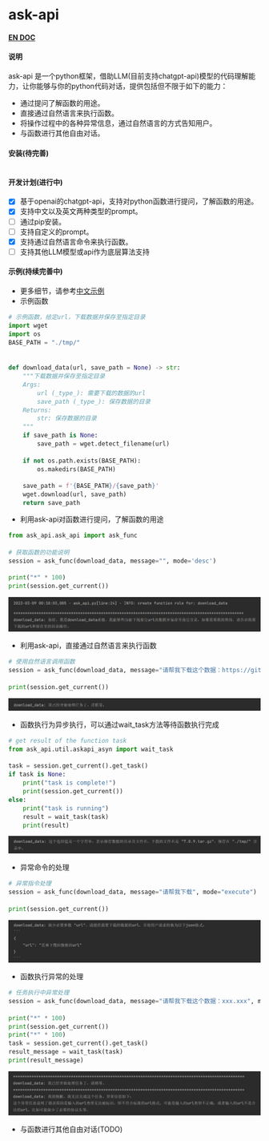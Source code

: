 # ask-api
#### [EN DOC](./README.en.md)

#### 说明
ask-api 是一个python框架，借助LLM(目前支持chatgpt-api)模型的代码理解能力，让你能够与你的python代码对话，提供包括但不限于如下的能力： 
- 通过提问了解函数的用途。
- 直接通过自然语言来执行函数。
- 将操作过程中的各种异常信息，通过自然语言的方式告知用户。
- 与函数进行其他自由对话。

#### 安装(待完善)
```shell
```

#### 开发计划(进行中)

- [x] 基于openai的chatgpt-api，支持对python函数进行提问，了解函数的用途。
- [X] 支持中文以及英文两种类型的prompt。
- [ ] 通过pip安装。
- [ ] 支持自定义的prompt。
- [X] 支持通过自然语言命令来执行函数。
- [ ] 支持其他LLM模型或api作为底层算法支持

#### 示例(持续完善中)

- 更多细节，请参考[中文示例](./examples/cn_askapi_example.ipynb)
- 示例函数
```python
# 示例函数，给定url，下载数据并保存至指定目录
import wget
import os
BASE_PATH = "./tmp/"


def download_data(url, save_path = None) -> str:
    """下载数据并保存至指定目录
    Args:
        url (_type_): 需要下载的数据的url
        save_path (_type_): 保存数据的目录
    Returns:
        str: 保存数据的目录
    """
    if save_path is None:
        save_path = wget.detect_filename(url)

    if not os.path.exists(BASE_PATH):
        os.makedirs(BASE_PATH)

    save_path = f'{BASE_PATH}/{save_path}'
    wget.download(url, save_path)
    return save_path
```

- 利用ask-api对函数进行提问，了解函数的用途
```python
from ask_api.ask_api import ask_func

# 获取函数的功能说明
session = ask_func(download_data, message="", mode='desc')

print("*" * 100)
print(session.get_current())
```
![desc_image](./docs/images/zh/desc_example.png)

- 利用ask-api，直接通过自然语言来执行函数
```python
# 使用自然语言调用函数
session = ask_func(download_data, message="请帮我下载这个数据：https://github.com/redis/redis/archive/7.0.9.tar.gz", mode="execute")

print(session.get_current())
```
![execute_image](./docs/images/zh/execute_example.png)

- 函数执行为异步执行，可以通过wait_task方法等待函数执行完成
```python
# get result of the function task
from ask_api.util.askapi_asyn import wait_task

task = session.get_current().get_task()
if task is None:
    print("task is complete!")
    print(session.get_current())
else:
    print("task is running")
    result = wait_task(task)
    print(result)
```
![wait_task_image](./docs/images/zh/wait_task_example.png)

- 异常命令的处理
```python
# 异常指令处理
session = ask_func(download_data, message="请帮我下载", mode="execute")

print(session.get_current())
```
![invalid_message_image](./docs/images/zh/invalid_message.png)

- 函数执行异常的处理
```python
# 任务执行中异常处理
session = ask_func(download_data, message="请帮我下载这个数据：xxx.xxx", mode="execute")

print("*" * 100)
print(session.get_current())
print("*" * 100)
task = session.get_current().get_task()
result_message = wait_task(task)
print(result_message)
```
![error_task_image](./docs/images/zh/error_task_example.png)

- 与函数进行其他自由对话(TODO)
